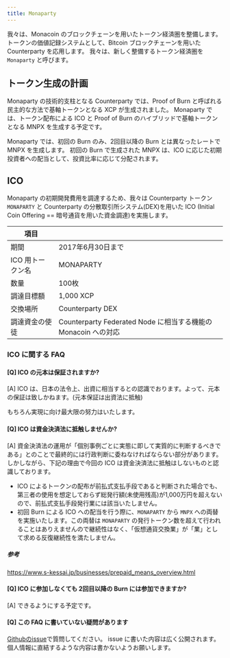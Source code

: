 ```yaml
---
title: Monaparty
---
```

我々は、Monacoin のブロックチェーンを用いたトークン経済圏を整備します。
トークンの価値記録システムとして、Bitcoin ブロックチェーンを用いた Counterparty を応用します。
我々は、新しく整備するトークン経済圏を `Monaparty` と呼びます。

## トークン生成の計画

Monaparty の技術的支柱となる Counterparty では、Proof of Burn と呼ばれる民主的な方法で基軸トークンとなる XCP が生成されました。
Monaparty では、トークン配布による ICO と Proof of Burn のハイブリッドで基軸トークンとなる MNPX を生成する予定です。

Monaparty では、初回の Burn のみ、2回目以降の Burn とは異なったレートで MNPX を生成します。
初回の Burn で生成された MNPX は、ICO に応じた初期投資者への配当として、投資比率に応じて分配されます。

## ICO

Monaparty の初期開発費用を調達するため、我々は Counterparty トークン `MONAPARTY` と Counterparty の分散取引所システム(DEX)を用いた ICO (Initial Coin Offering == 暗号通貨を用いた資金調達)を実施します。

項目 | | 
----- | -----
期間 | 2017年6月30日まで
ICO 用トークン名 | MONAPARTY
数量 | 100枚
調達目標額 | 1,000 XCP
交換場所 | Counterparty DEX
調達資金の使徒 | Counterparty Federated Node に相当する機能の Monacoin への対応

### ICO に関する FAQ

#### [Q] ICO の元本は保証されますか?

[A] ICO は、日本の法令上、出資に相当するとの認識でおります。よって、元本の保証は致しかねます。(元本保証は出資法に抵触)

もちろん実現に向け最大限の努力はいたします。

#### [Q] ICO は資金決済法に抵触しませんか?

[A] 資金決済法の運用が「個別事例ごとに実態に即して実質的に判断するべきである」とのことで最終的には行政判断に委ねなければならない部分があります。
しかしながら、下記の理由で今回の ICO は資金決済法に抵触はしないものと認識しております。

* ICO によるトークンの配布が前払式支払手段であると判断された場合でも、第三者の使用を想定しておらず総発行額(未使用残高)が1,000万円を超えないので、前払式支払手段発行業には該当いたしません。
* 初回 Burn による ICO への配当を行う際に、`MONAPARTY` から `MNPX` への両替を実施いたします。この両替は `MONAPARTY` の発行トークン数を超えて行われることはありえませんので継続性はなく、「仮想通貨交換業」が「業」として求める反復継続性を満たしません。

##### 参考
https://www.s-kessai.jp/businesses/prepaid_means_overview.html

#### [Q] ICO に参加しなくても 2回目以降の Burn には参加できますか?

[A] できるようにする予定です。

#### [Q] この FAQ に書いていない疑問があります

[Githubのissue](https://github.com/monaparty/monaparty.github.io/issues/new)で質問してください。
issue に書いた内容は広く公開されます。個人情報に直結するような内容は書かないようお願いします。

